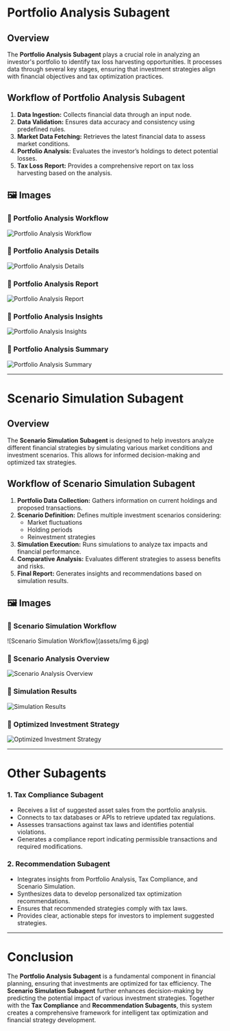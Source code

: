 # Portfolio Analysis Subagent  

## Overview  
The **Portfolio Analysis Subagent** plays a crucial role in analyzing an investor's portfolio to identify tax loss harvesting opportunities. It processes data through several key stages, ensuring that investment strategies align with financial objectives and tax optimization practices.  

## Workflow of Portfolio Analysis Subagent  
1. **Data Ingestion:** Collects financial data through an input node.  
2. **Data Validation:** Ensures data accuracy and consistency using predefined rules.  
3. **Market Data Fetching:** Retrieves the latest financial data to assess market conditions.  
4. **Portfolio Analysis:** Evaluates the investor’s holdings to detect potential losses.  
5. **Tax Loss Report:** Provides a comprehensive report on tax loss harvesting based on the analysis.  

## 🖼️ Images  

### 🔹 Portfolio Analysis Workflow  
![Portfolio Analysis Workflow](assets/img1.png)  

### 🔹 Portfolio Analysis Details  
![Portfolio Analysis Details](assets/img2.png)  

### 🔹 Portfolio Analysis Report  
![Portfolio Analysis Report](assets/img3.png)  

### 🔹 Portfolio Analysis Insights  
![Portfolio Analysis Insights](assets/img4.png)  

### 🔹 Portfolio Analysis Summary  
![Portfolio Analysis Summary](assets/img5.png.jpg)  

---

# Scenario Simulation Subagent  

## Overview  
The **Scenario Simulation Subagent** is designed to help investors analyze different financial strategies by simulating various market conditions and investment scenarios. This allows for informed decision-making and optimized tax strategies.  

## Workflow of Scenario Simulation Subagent  
1. **Portfolio Data Collection:** Gathers information on current holdings and proposed transactions.  
2. **Scenario Definition:** Defines multiple investment scenarios considering:  
   - Market fluctuations  
   - Holding periods  
   - Reinvestment strategies  
3. **Simulation Execution:** Runs simulations to analyze tax impacts and financial performance.  
4. **Comparative Analysis:** Evaluates different strategies to assess benefits and risks.  
5. **Final Report:** Generates insights and recommendations based on simulation results.  

## 🖼️ Images  

### 🔹 Scenario Simulation Workflow  
![Scenario Simulation Workflow](assets/img 6.jpg)  

### 🔹 Scenario Analysis Overview  
![Scenario Analysis Overview](assets/img7.jpg)  

### 🔹 Simulation Results  
![Simulation Results](assets/img8.jpg)  

### 🔹 Optimized Investment Strategy  
![Optimized Investment Strategy](assets/img9.jpg)  

---

# Other Subagents  

### 1. Tax Compliance Subagent  
- Receives a list of suggested asset sales from the portfolio analysis.  
- Connects to tax databases or APIs to retrieve updated tax regulations.  
- Assesses transactions against tax laws and identifies potential violations.  
- Generates a compliance report indicating permissible transactions and required modifications.  

### 2. Recommendation Subagent  
- Integrates insights from Portfolio Analysis, Tax Compliance, and Scenario Simulation.  
- Synthesizes data to develop personalized tax optimization recommendations.  
- Ensures that recommended strategies comply with tax laws.  
- Provides clear, actionable steps for investors to implement suggested strategies.  

---

# Conclusion  
The **Portfolio Analysis Subagent** is a fundamental component in financial planning, ensuring that investments are optimized for tax efficiency. The **Scenario Simulation Subagent** further enhances decision-making by predicting the potential impact of various investment strategies. Together with the **Tax Compliance** and **Recommendation Subagents**, this system creates a comprehensive framework for intelligent tax optimization and financial strategy development.  
